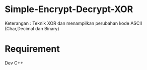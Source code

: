# Simple-Encrypt-Decrypt-XOR
Keterangan :
Teknik XOR dan menampilkan perubahan kode ASCII (Char,Decimal dan Binary)

# Requirement
Dev C++
